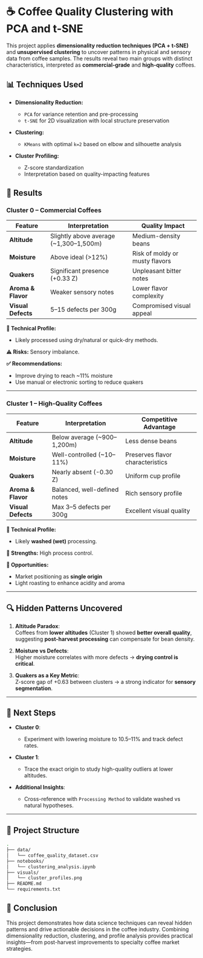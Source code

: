 # ☕ Coffee Quality Clustering with PCA and t-SNE

This project applies **dimensionality reduction techniques (PCA + t-SNE)** and **unsupervised clustering** to uncover patterns in physical and sensory data from coffee samples. The results reveal two main groups with distinct characteristics, interpreted as **commercial-grade** and **high-quality** coffees.

## 📊 Techniques Used

- **Dimensionality Reduction:**
  - `PCA` for variance retention and pre-processing
  - `t-SNE` for 2D visualization with local structure preservation
    
- **Clustering:**
  - `KMeans` with optimal `k=2` based on elbow and silhouette analysis
    
- **Cluster Profiling:**
  - Z-score standardization
  - Interpretation based on quality-impacting features

## 🧩 Results

### Cluster 0 – Commercial Coffees

| Feature              | Interpretation                              | Quality Impact                        |
|----------------------|----------------------------------------------|----------------------------------------|
| **Altitude**         | Slightly above average (~1,300–1,500m)       | Medium-density beans                  |
| **Moisture**         | Above ideal (>12%)                           | Risk of moldy or musty flavors        |
| **Quakers**          | Significant presence (+0.33 Z)               | Unpleasant bitter notes               |
| **Aroma & Flavor**   | Weaker sensory notes                         | Lower flavor complexity               |
| **Visual Defects**   | 5–15 defects per 300g                        | Compromised visual appeal             |

**📌 Technical Profile:**  
- Likely processed using dry/natural or quick-dry methods.  

**⚠️ Risks:** Sensory imbalance.  

**✅ Recommendations:**
- Improve drying to reach ~11% moisture
- Use manual or electronic sorting to reduce quakers

---

### Cluster 1 – High-Quality Coffees

| Feature              | Interpretation                              | Competitive Advantage                 |
|----------------------|----------------------------------------------|----------------------------------------|
| **Altitude**         | Below average (~900–1,200m)                  | Less dense beans                      |
| **Moisture**         | Well-controlled (~10–11%)                    | Preserves flavor characteristics      |
| **Quakers**          | Nearly absent (-0.30 Z)                      | Uniform cup profile                   |
| **Aroma & Flavor**   | Balanced, well-defined notes                 | Rich sensory profile                  |
| **Visual Defects**   | Max 3–5 defects per 300g                    | Excellent visual quality              |

**📌 Technical Profile:**  
- Likely **washed (wet)** processing.  

**💪 Strengths:** High process control.  

**🌱 Opportunities:**
- Market positioning as **single origin**
- Light roasting to enhance acidity and aroma

---

## 🔍 Hidden Patterns Uncovered

1. **Altitude Paradox**:  
   Coffees from **lower altitudes** (Cluster 1) showed **better overall quality**, suggesting **post-harvest processing** can compensate for bean density.

2. **Moisture vs Defects**:  
   Higher moisture correlates with more defects → **drying control is critical**.

3. **Quakers as a Key Metric**:  
   Z-score gap of +0.63 between clusters → a strong indicator for **sensory segmentation**.

---

## 📌 Next Steps

- **Cluster 0**:
  - Experiment with lowering moisture to 10.5–11% and track defect rates.

- **Cluster 1**:
  - Trace the exact origin to study high-quality outliers at lower altitudes.

- **Additional Insights**:
  - Cross-reference with `Processing Method` to validate washed vs natural hypotheses.

---

## 📁 Project Structure

```bash
.
├── data/
│   └── coffee_quality_dataset.csv
├── notebooks/
│   └── clustering_analysis.ipynb
├── visuals/
│   └── cluster_profiles.png
├── README.md
└── requirements.txt
```

## 🧠 Conclusion  

This project demonstrates how data science techniques can reveal hidden patterns and drive actionable decisions in the coffee industry. Combining dimensionality reduction, clustering, and profile analysis provides practical insights—from post-harvest improvements to specialty coffee market strategies.
